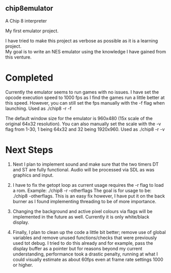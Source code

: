 ## chip8emulator
A Chip 8 interpreter

My first emulator project.

I have tried to make this project as verbose as possible as it is a learning project.  
My goal is to write an NES emulator using the knowledge I have gained from this venture.

# Completed
Currently the emulator seems to run games with no issues.
I have set the opcode execution speed to 1000 fps as I find the games run a little better at this speed. However, you can still set the fps manually with the -f flag when launching. Used as ./chip8 -r <romName> -f <fps>

The default window size for the emulator is 960x480 (15x scale of the original 64x32 resolution).  You can also manually set the scale with the -v flag from 1-30, 1 being 64x32 and 32 being 1920x960.
Used as ./chip8 -r <romName> -v <scale>

# Next Steps
1)   Next I plan to implement sound and make sure that the two timers DT and ST are fully functional.  Audio will be processed via SDL as was graphics and input.

2)   I have to fix the getopt loop as current usage requires the -r flag to load a rom.  Example: ./chip8 -r <romName> -otherflags
The goal is for usage to be: ./chip8 <romName> -otherflags.
This is an easy fix however, I have put it on the back burner as I found implementing threading to be of more importance.

3)   Changing the background and active pixel colours via flags will be implemented in the future as well.  Currently it is only white/black display.

4)   Finally, I plan to clean up the code a little bit better; remove use of global variables and remove unused functions/checks that were previously used tot debug.  I tried to do this already and for example, pass the display buffer as a pointer but for reasons beyond my current understanding, performance took a drastic penalty, running at what I could visually estimate as about 60fps even at frame rate settings 1000 or higher.
